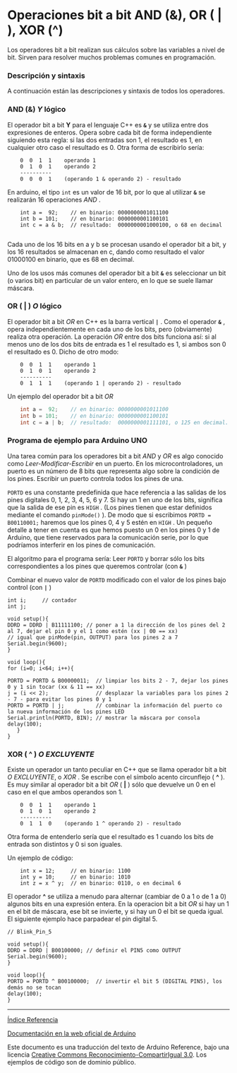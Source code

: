 # Operaciones bit a bit AND (&), OR ( | ), XOR (^)

Los operadores bit a bit realizan sus cálculos sobre las variables a nivel de bit. Sirven para resolver muchos problemas comunes en programación.

### Descripción y sintaxis

A continuación están las descripciones y sintaxis de todos los operadores.

### AND (&) **_Y_** lógico

El operador bit a bit **Y** para el lenguaje C++ es **```&```** y se utiliza entre dos expresiones de enteros. Opera sobre cada bit de forma independiente siguiendo esta regla: si las dos entradas son 1, el resultado es 1, en cualquier otro caso el resultado es 0. Otra forma de escribirlo sería:
    
```    
    0  0  1  1    operando 1
    0  1  0  1    operando 2
    ----------
    0  0  0  1    (operando 1 & operando 2) - resultado
```

En arduino, el tipo ```int``` es un valor de 16 bit, por lo que al utilizar **```&```** se realizarán 16 operaciones _AND_ .

```
    int a =  92;    // en binario: 0000000001011100
    int b = 101;    // en binario: 0000000001100101
    int c = a & b;  // resultado:  0000000001000100, o 68 en decimal
    
```

Cada uno de los 16 bits en a y b se procesan usando el operador bit a bit, y los 16 resultados se almacenan en c, dando como resultado el valor 01000100 en binario, que es 68 en decimal.

Uno de los usos más comunes del operador bit a bit **```&```** es seleccionar un bit (o varios bit) en particular de un valor entero, en lo que se suele llamar máscara.

### OR ( | ) **_O_** lógico

El operador bit a bit _OR_ en C++ es la barra vertical **```|```** . Como el operador **```&```** , opera independientemente en cada uno de los bits, pero (obviamente) realiza otra operación. La operación _OR_ entre dos bits funciona así: si al menos uno de los dos bits de entrada es 1 el resultado es 1, si ambos son 0 el resultado es 0. Dicho de otro modo:

```
    0  0  1  1    operando 1
    0  1  0  1    operando 2
    ----------
    0  1  1  1    (operando 1 | operando 2) - resultado
```

Un ejemplo del operador bit a bit _OR_

```C++
    int a =  92;    // en binario: 0000000001011100
    int b = 101;    // en binario: 0000000001100101
    int c = a | b;  // resultado:  0000000001111101, o 125 en decimal.
```
### Programa de ejemplo para Arduino UNO

Una tarea común para los operadores bit a bit _AND_ y _OR_ es algo conocido como _Leer-Modificar-Escribir_ en un puerto. En los microcontroladores, un puerto es un número de 8 bits que representa algo sobre la condición de los pines. Escribir un puerto controla todos los pines de una.

```PORTD``` es una constante predefinida que hace referencia a las salidas de los pines digitales 0, 1, 2, 3, 4, 5, 6 y 7. Si hay un 1 en uno de los bits, significa que la salida de ese pin es ```HIGH``` . (Los pines tienen que estar definidos mediante el comando ```pinMode()``` ). De modo que si escribimos ```PORTD = B00110001;``` haremos que los pines 0, 4 y 5 estén en ```HIGH``` . Un pequeño detalle a tener en cuenta es que hemos puesto un 0 en los pines 0 y 1 de Arduino, que tiene reservados para la comunicación serie, por lo que podríamos interferir en los pines de comunicación.

El algoritmo para el programa sería:
  Leer ```PORTD``` y borrar sólo los bits correspondientes a los pines que queremos controlar (con **``` & ```** )

  Combinar el nuevo valor de ```PORTD``` modificado con el valor de los pines bajo control (con **``` | ```** )
  
```Arduino  
int i;     // contador
int j;

void setup(){
DDRD = DDRD | B11111100; // poner a 1 la dirección de los pines del 2 al 7, dejar el pin 0 y el 1 como estén (xx | 00 == xx)
// igual que pinMode(pin, OUTPUT) para los pines 2 a 7
Serial.begin(9600);
}

void loop(){
for (i=0; i<64; i++){

PORTD = PORTD & B00000011;  // limpiar los bits 2 - 7, dejar los pines 0 y 1 sin tocar (xx & 11 == xx)
j = (i << 2);               // desplazar la variables para los pines 2 - 7 - para evitar los pines 0 y 1
PORTD = PORTD | j;          // combinar la información del puerto co la nueva información de los pines LED
Serial.println(PORTD, BIN); // mostrar la máscara por consola
delay(100);
   }
}

```

###  XOR ( ^ ) **_O EXCLUYENTE_**

Existe un operador un tanto peculiar en C++ que se llama operador bit a bit _O EXCLUYENTE_, o _XOR_ . Se escribe con el símbolo acento circunflejo ( **^** ). Es muy similar al operador bit a bit _OR_ ( **|** ) sólo que devuelve un 0 en el caso en el que ambos operandos son 1.

```    
    0  0  1  1    operando 1
    0  1  0  1    operando 2
    ----------
    0  1  1  0    (operando 1 ^ operando 2) - resultado
``` 
Otra forma de entenderlo sería que el resultado es 1 cuando los bits de entrada son distintos y 0 si son iguales.

Un ejemplo de código:

```Arduino
    int x = 12;     // en binario: 1100
    int y = 10;     // en binario: 1010
    int z = x ^ y;  // en binario: 0110, o en decimal 6
```

El operador **^** se utiliza a menudo para alternar (cambiar de 0 a 1 o de 1 a 0) algunos bits en una expresión entera. En la operacion bit a bit _OR_ si hay un 1 en el bit de máscara, ese bit se invierte, y si hay un 0 el bit se queda igual. El siguiente ejemplo hace parpadear el pin digital 5.

```Arduino
// Blink_Pin_5

void setup(){
DDRD = DDRD | B00100000; // definir el PIN5 como OUTPUT 
Serial.begin(9600);
}

void loop(){
PORTD = PORTD ^ B00100000;  // invertir el bit 5 (DIGITAL PIN5), los demás no se tocan
delay(100);
}
```

-------------------------

[Índice Referencia](https://github.com/Hector-G/WIP/blob/master/Arduino/Reference.md)


[Documentación en la web oficial de Arduino](https://www.arduino.cc/en/Reference/BitwiseAnd)

Este documento es una traducción del texto de Arduino Reference, bajo una licencia [Creative Commons Reconocimiento-CompartirIgual 3.0](https://creativecommons.org/licenses/by-sa/3.0/es/). Los ejemplos de código son de dominio público.
